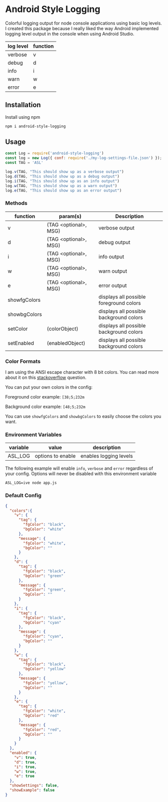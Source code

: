 # Android Style Logging

Colorful logging output for node console applications using basic log levels. I created this package because I really liked the way Android implemented logging level output in the console when using Android Studio.


| log level   | function |
|---------|----------|
| verbose | v        |
| debug   | d        |
| info    | i        |
| warn    | w        |
| error   | e        |

## Installation

Install using npm

``` bash
npm i android-style-logging
```

## Usage

``` javascript
const Log = require('android-style-logging')
const log = new Log({ conf: require('./my-log-settings-file.json') });
const TAG = 'ASL'

log.v(TAG, "This should show up as a verbose output")
log.d(TAG, "This should show up as a debug output")
log.i(TAG, "This should show up as an info output")
log.w(TAG, "This should show up as a warn output")
log.e(TAG, "This should show up as an error output")
```




### Methods


| function | param(s)               | Description |
|----------|----------------------| - |
| v        | (TAG \<optional>, MSG) | verbose output |
| d        | (TAG \<optional>, MSG) | debug output |
| i        | (TAG \<optional>, MSG) | info output |
| w        | (TAG \<optional>, MSG) | warn output |
| e        | (TAG \<optional>, MSG) | error output |
|showfgColors |  | displays all possible foreground colors |
|showbgColors | | displays all possible background colors |
|setColor | (colorObject) | displays all possible background colors |
|setEnabled | (enabledObject) | displays all possible background colors |

### Color Formats

I am using the ANSI escape character with 8 bit colors. You can read more about it on this [stackoverflow](https://stackoverflow.com/questions/4842424/list-of-ansi-color-escape-sequences) question.

You can put your own colors in the config:

Foreground color example: `[38;5;232m`

Background color example: `[48;5;232m`

You can use `showfgColors` and `showbgColors` to easily choose the colors you want.

### Environment Variables
| variable | value               | description |
|----------|----------------------| - |
| ASL_LOG        | options to enable | enables logging levels |

The following example will enable `info`, `verbose` and `error` regardless of your config. Options will never be disabled with this environment variable
```
ASL_LOG=ive node app.js
```

### Default Config
```json
{
  "colors":{
    "v": {
      "tag": {
        "fgColor": "black",
        "bgColor": "white"
      },
      "message": {
        "fgColor": "white",
        "bgColor": ""
      }
    },
    "d": {
      "tag": {
        "fgColor": "black",
        "bgColor": "green"
      },
      "message": {
        "fgColor": "green",
        "bgColor": ""
      }
    },
    "i": {
      "tag": {
        "fgColor": "black",
        "bgColor": "cyan"
      },
      "message": {
        "fgColor": "cyan",
        "bgColor": ""
      }
    },
    "w": {
      "tag": {
        "fgColor": "black",
        "bgColor": "yellow"
      },
      "message": {
        "fgColor": "yellow",
        "bgColor": ""
      }
    },
    "e": {
      "tag": {
        "fgColor": "white",
        "bgColor": "red"
      },
      "message": {
        "fgColor": "red",
        "bgColor": ""
      }
    }
  },
  "enabled": {
    "v": true,
    "d": true,
    "i": true,
    "w": true,
    "e": true
  },
  "showSettings": false,
  "showExample": false
}
```
